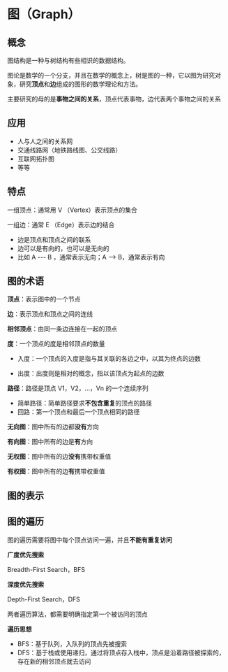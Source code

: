 # 图（Graph）

## 概念

图结构是一种与树结构有些相识的数据结构。

图论是数学的一个分支，并且在数学的概念上，树是图的一种，它以图为研究对象，研究**顶点**和**边**组成的图形的数学理论和方法。

主要研究的母的是**事物之间的关系**，顶点代表事物，边代表两个事物之间的关系

## 应用

- 人与人之间的关系网
- 交通线路网（地铁路线图、公交线路）
- 互联网拓扑图
- 等等

## 特点

一组顶点：通常用 V （Vertex）表示顶点的集合

一组边：通常 E （Edge）表示边的结合

- 边是顶点和顶点之间的联系
- 边可以是有向的，也可以是无向的
- 比如 A --- B ，通常表示无向；A --> B，通常表示有向

## 图的术语

**顶点**：表示图中的一个节点

**边**：表示顶点和顶点之间的连线

**相邻顶点**：由同一条边连接在一起的顶点

**度**：一个顶点的度是相邻顶点的数量

- 入度：一个顶点的入度是指与其关联的各边之中，以其为终点的边数

- 出度：出度则是相对的概念，指以该顶点为起点的边数

**路径**：路径是顶点 V1，V2，...，Vn 的一个连续序列

- 简单路径：简单路径要求**不包含重复**的顶点的路径
- 回路：第一个顶点和最后一个顶点相同的路径

**无向图**：图中所有的边都**没有**方向

**有向图**：图中所有的边是**有**方向

**无权图**：图中所有的边**没有**携带权重值

**有权图**：图中所有的边**有**携带权重值

## 图的表示

## 图的遍历

图的遍历需要将图中每个顶点访问一遍，并且**不能有重复访问**

**广度优先搜索**

Breadth-First Search，BFS

**深度优先搜索**

Depth-First Search，DFS

两者遍历算法，都需要明确指定第一个被访问的顶点

**遍历思想**

- BFS：基于队列，入队列的顶点先被搜索
- DFS：基于栈或使用递归，通过将顶点存入栈中，顶点是沿着路径被探索的，存在新的相邻顶点就去访问
